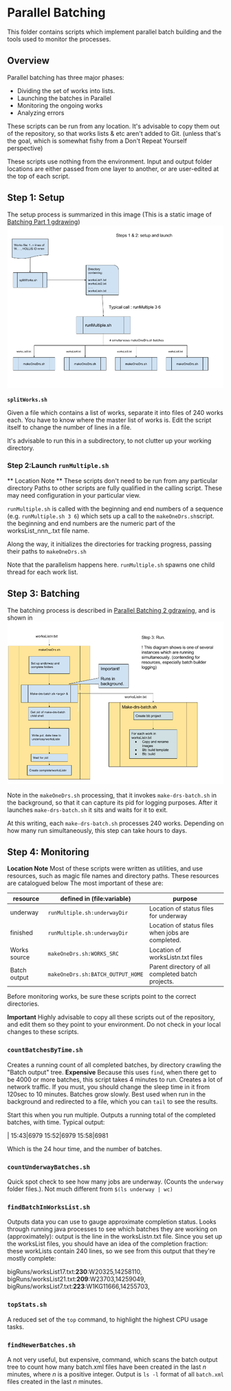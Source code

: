 # Parallel Batching
This folder contains scripts which implement parallel batch building and the tools used to monitor the processes.
## Overview
Parallel batching has three major phases:
* Dividing the set of works into lists.
* Launching the batches in Parallel
* Monitoring the ongoing works
* Analyzing errors

These scripts can be run from any location. It's advisable to copy them out of the repository, so that works lists & etc aren't added to Git. (unless that's the goal, which is somewhat fishy from a Don't Repeat Yourself perspective)

These scripts use nothing from the environment. Input and output folder locations are either passed from one layer to another, or are user-edited at the top of each script.

## Step 1: Setup
The setup process is summarized in this image (This is a static image of [Batching Part 1 gdrawing][2f8f924c])
![Batching part 1](../images/2018/01/Parallel%20Batching%201.png)

  [2f8f924c]: https://drive.google.com/open?id=1v21PO7yinmvW4j298s_xsSJ1HYi2K5BQcWs-5JRdMUQ "Batching Part 1"

**`splitWorks.sh`**

Given a file which contains a list of works, separate it into files of 240 works each. You have to know where the master list of works is. Edit the script itself to change the number of lines in a file.

It's advisable to run this in a subdirectory, to not clutter up your working directory.

### Step 2:Launch `runMultiple.sh`

** Location Note ** These scripts don't need to be run from any particular directory  Paths to other scripts are fully qualified in the calling script. These may need configuration in your particular view.

`runMultiple.sh` is called with the beginning and end numbers of a sequence
(e.g. `runMultiple.sh 3 6`) which sets up a call to the `makeOneDrs.sh`script.
the beginning and end numbers are the numeric part of the worksList_nnn_.txt file name.

Along the way, it initializes the directories for tracking progress, passing their paths to `makeOneDrs.sh`

Note that the parallelism happens here. `runMultiple.sh` spawns one child thread for each work list.

## Step 3: Batching
The batching process is described in [Parallel Batching 2 gdrawing][8d428e13], and is shown in ![Batching 2 flowchart](../images/2018/01/Parallel%20Batching%202.png)

Note in the `makeOneDrs.sh` processing, that it invokes `make-drs-batch.sh` in the background, so that it can capture its pid for logging purposes. After it launches `make-drs-batch.sh` it sits and waits for it to exit.

At this writing, each `make-drs-batch.sh` processes 240 works. Depending on how many run simultaneously, this step can take hours to days.

  [8d428e13]: https://drive.google.com/open?id=1pOOTwafDiVma8hftYcQQ0aJbTPIvI6hLgtSkR4zHVrM "Parallel Batching 2"

## Step 4: Monitoring
**Location Note** Most of these scripts were written as utilities, and use resources, such as magic file names and directory paths. These resources are catalogued below
The most important of these are:

resource|defined in (file:variable)|purpose
--|---|--
underway|`runMultiple.sh:underwayDir`|Location of status files for underway  
finished|`runMultiple.sh:underwayDir`|Location of status files when jobs are completed.
Works source|`makeOneDrs.sh:WORKS_SRC`|Location of worksList*n*.txt files  
Batch output|`makeOneDrs.sh:BATCH_OUTPUT_HOME`|Parent directory of all completed batch projects.

Before monitoring works, be sure these scripts point to the correct directories.

**Important** Highly advisable to copy all these scripts out of the repository, and edit them so they point to your environment. Do not check in your local changes to these scripts.

### `countBatchesByTime.sh`
Creates a running count of all completed batches, by directory crawling the "Batch output" tree. **Expensive** Because this uses `find`, when there get to be 4000 or more batches, this script takes 4 minutes to run. Creates a lot of network traffic. If you must, you should change the sleep time in it from 120sec to 10 minutes. Batches grow slowly. Best used when run in the background and redirected to a file, which you can `tail` to see the results.

Start this when you run multiple. Outputs a running total of the completed batches, with time. Typical output:

|
15:43|6979
15:52|6979
15:58|6981

Which is the 24 hour time, and the number of batches.

### `countUnderwayBatches.sh`
Quick spot check to see how many jobs are underway. (Counts the `underway` folder files.). Not much different from `$(ls underway | wc)`

### `findBatchInWorksList.sh`
Outputs data you can use to gauge approximate completion status. Looks through running java processes to see which batches they are working on (approximately): output is the line in the worksList*n*.txt file. Since you set up the worksList files, you should have an idea of the completion fraction: these workLists contain 240 lines, so we see from this output that they're mostly complete:

bigRuns/worksList17.txt:**230**:W20325,14258110,
bigRuns/worksList21.txt:**209**:W23703,14259049,
bigRuns/worksList7.txt:**223**:W1KG11666,14255703,

### `topStats.sh`
A reduced set of the `top` command, to highlight the highest CPU usage tasks.

### `findNewerBatches.sh`
A not very useful, but expensive, command, which scans the batch output tree to count how many batch.xml files have been created in the last *n* minutes, where *n* is a positive integer. Output is `ls -l` format of all `batch.xml` files created in the last *n* minutes.

